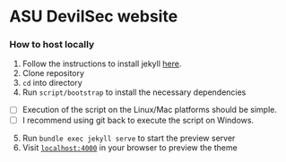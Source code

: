 # ASU DevilSec website

### How to host locally
 
1. Follow the instructions to install jekyll [here](https://jekyllrb.com/docs/installation/). 
2. Clone repository  
3. `cd` into directory
4. Run `script/bootstrap` to install the necessary dependencies 
- [ ] Execution of the script on the Linux/Mac platforms should be simple.
- [ ] I recommend using git back to execute the script on Windows.
5. Run `bundle exec jekyll serve` to start the preview server
6. Visit [`localhost:4000`](http://localhost:4000) in your browser to preview the theme





